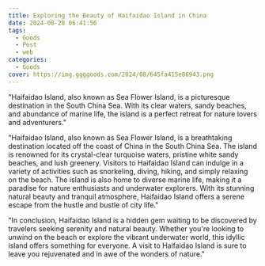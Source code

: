 ```yaml
---
title: Exploring the Beauty of Haifaidao Island in China
date: 2024-08-28 06:41:56
tags:
  - Goods
  - Post
  - web
categories:
  - Goods
cover: https://img.ggggoods.com/2024/08/645fa415e86943.png
---
```


"Haifaidao Island, also known as Sea Flower Island, is a picturesque destination in the South China Sea. With its clear waters, sandy beaches, and abundance of marine life, the island is a perfect retreat for nature lovers and adventurers."

"Haifaidao Island, also known as Sea Flower Island, is a breathtaking destination located off the coast of China in the South China Sea. The island is renowned for its crystal-clear turquoise waters, pristine white sandy beaches, and lush greenery. Visitors to Haifaidao Island can indulge in a variety of activities such as snorkeling, diving, hiking, and simply relaxing on the beach. The island is also home to diverse marine life, making it a paradise for nature enthusiasts and underwater explorers. With its stunning natural beauty and tranquil atmosphere, Haifaidao Island offers a serene escape from the hustle and bustle of city life."

"In conclusion, Haifaidao Island is a hidden gem waiting to be discovered by travelers seeking serenity and natural beauty. Whether you're looking to unwind on the beach or explore the vibrant underwater world, this idyllic island offers something for everyone. A visit to Haifaidao Island is sure to leave you rejuvenated and in awe of the wonders of nature."
